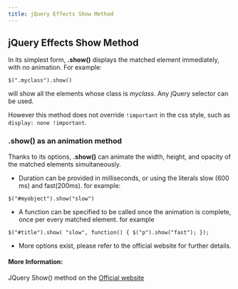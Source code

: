 ```yaml
---
title: jQuery Effects Show Method
---
```

## jQuery Effects Show Method

In its simplest form, **.show()** displays the matched element immediately, with no animation. For example:

`$(".myclass").show()`

will show all the elements whose class is *myclass*. Any jQuery selector can be used.

However this method does not override `!important` in the css style, such as `display: none !important`. 

### .show() as an animation method

Thanks to its options, **.show()** can animate the width, height, and opacity of the matched elements simultaneously. 

* Duration can be provided in milliseconds, or using the literals slow (600 ms) and fast(200ms). for example:

`$("#myobject").show("slow")`

* A function can be specified to be called once the animation is complete, once per every matched element. for example

`$("#title").show( "slow", function() {
  $("p").show("fast");
  });`
* More options exist, please refer to the official website for further details. 

#### More Information:
<!-- Please add any articles you think might be helpful to read before writing the article -->
JQuery Show() method on the [Official website](http://api.jquery.com/show/) 


